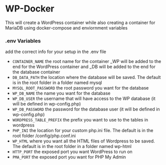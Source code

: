 # WP-Docker
This will create a WordPress container while also creating a container for MariaDB using docker-compose and enviornment variables

### .env Variables
add the correct info for your setup in the .env file
- ```CONTAINER_NAME``` the root name for the container _WP will be added to the end for the WordPress container and _DB will be added to the end for the database container
- ```DB_DATA_PATH``` the location where the database will be saved. The default is in the root folder in a folder named mysql
- ```MYSQL_ROOT_PASSWORD``` the root password you want for the database
- ```WP_DB_NAME``` the name you want for the database
- ```WP_DB_USER``` the username that will have access to the WP database (it will be defined in wp-config.php)
- ```WP_DB_PASSWORD``` the password for the database user (it will be defined in wp-config.php)
- ```WORDPRESS_TABLE_PREFIX``` the prefix you want to use to the tables in wordpress
- ```PHP_INI``` the location for your custom php.ini file. The default is in the root folder /config/php.conf.ini
- ```WP_HTML``` where you want all the HTML files of Wordpress to be saved. The default is in the root folder in a folder named wp-html
- ```HTTP_PORT``` the exposed port you want WordPress to run on
- ```PMA_PORT``` the exposed port you want for PHP My Admin
